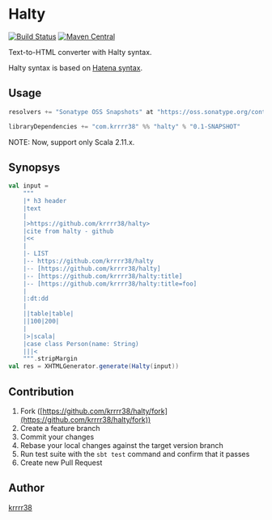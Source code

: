 # Halty

[![Build Status](https://secure.travis-ci.org/krrrr38/halty.png)](http://travis-ci.org/krrrr38/halty)
[![Maven Central](https://maven-badges.herokuapp.com/maven-central/com.krrrr38/halty_2.11/badge.svg)](https://maven-badges.herokuapp.com/maven-central/com.krrrr38/halty_2.11)

Text-to-HTML converter with Halty syntax.

Halty syntax is based on [Hatena syntax](http://hatenadiary.g.hatena.ne.jp/keyword/%E3%81%AF%E3%81%A6%E3%81%AA%E8%A8%98%E6%B3%95%E4%B8%80%E8%A6%A7).

## Usage

```scala
resolvers += "Sonatype OSS Snapshots" at "https://oss.sonatype.org/content/repositories/snapshots"

libraryDependencies += "com.krrrr38" %% "halty" % "0.1-SNAPSHOT"
```

NOTE: Now, support only Scala 2.11.x.

## Synopsys

```scala
val input =
    """
    |* h3 header
    |text
    |
    |>https://github.com/krrrr38/halty>
    |cite from halty - github
    |<<
    |
    |- LIST
    |-- https://github.com/krrrr38/halty
    |-- [https://github.com/krrrr38/halty]
    |-- [https://github.com/krrrr38/halty:title]
    |-- [https://github.com/krrrr38/halty:title=foo]
    |
    |:dt:dd
    |
    ||table|table|
    ||100|200|
    |
    |>|scala|
    |case class Person(name: String)
    |||<
    """.stripMargin
val res = XHTMLGenerator.generate(Halty(input))
```

## Contribution

1. Fork ([https://github.com/krrrr38/halty/fork](https://github.com/krrrr38/halty/fork))
1. Create a feature branch
1. Commit your changes
1. Rebase your local changes against the target version branch
1. Run test suite with the `sbt test` command and confirm that it passes
1. Create new Pull Request

## Author

[krrrr38](https://github.com/krrrr38)
